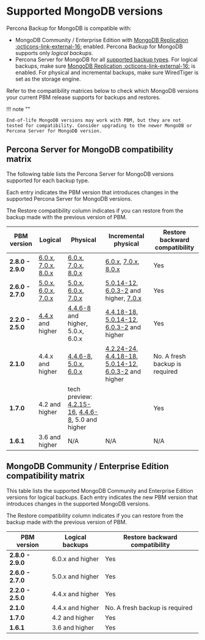 # Supported MongoDB versions

Percona Backup for MongoDB is compatible with:

* MongoDB Community / Enterprise Edition with [MongoDB Replication :octicons-link-external-16:](https://docs.mongodb.com/manual/replication/) enabled. Percona Backup for MongoDB supports only *logical backups*.
* Percona Server for MongoDB for all [supported backup types](../features/backup-types.md). For logical backups, make sure [MongoDB Replication :octicons-link-external-16:](https://docs.mongodb.com/manual/replication/) is enabled. For physical and incremental backups, make sure WiredTiger is set as the storage engine.

Refer to the compatibility matrices below to check which MongoDB versions your current PBM release supports for backups and restores. 

!!! note ""

    End-of-life MongoDB versions may work with PBM, but they are not tested for compatibility. Consider upgrading to the newer MongoDB or Percona Server for MongoDB version. 

## Percona Server for MongoDB compatibility matrix

The following table lists the Percona Server for MongoDB versions supported for each backup type.

Each entry indicates the PBM version that introduces changes in the supported Percona Server for MongoDB versions.

The Restore compatibility column indicates if you can restore from the backup made with the previous version of PBM.

| PBM version | Logical | Physical |Incremental physical | Restore backward compatibility|
| ----------- |---------|----------|---------------------|---------------------|
| **2.8.0 - 2.9.0**  | [6.0.x], [7.0.x], [8.0.x] | [6.0.x], [7.0.x], [8.0.x] | [6.0.x], [7.0.x], [8.0.x] | Yes |
| **2.6.0 - 2.7.0** | [5.0.x], [6.0.x], [7.0.x] | [5.0.x], [6.0.x], [7.0.x] | [5.0.14-12], [6.0.3-2] and higher, [7.0.x] | Yes |
| **2.2.0 - 2.5.0** | [4.4.x] and higher| [4.4.6-8] and higher, 5.0.x, 6.0.x| [4.4.18-18], [5.0.14-12], [6.0.3-2] and higher| Yes |
| **2.1.0** | 4.4.x and higher | [4.4.6-8], [5.0.x], [6.0.x]| [4.2.24-24], [4.4.18-18], [5.0.14-12], [6.0.3-2] and higher| No. A fresh backup is required|
| **1.7.0** | 4.2 and higher| tech preview: [4.2.15-16], [4.4.6-8], 5.0 and higher| | Yes
| **1.6.1** | 3.6 and higher | N/A |N/A |N/A |Yes


## MongoDB Community / Enterprise Edition compatibility matrix

This table lists the supported MongoDB Community and Enterprise Edition versions for logical backups. Each entry indicates the new PBM version that introduces changes in the supported MongoDB versions. 

The Restore compatibility column indicates if you can restore from the backup made with the previous version of PBM.

| PBM version | Logical backups | Restore backward compatibility|
| ----------- |-----------------| ----------------------------- |
| **2.8.0 - 2.9.0**  | 6.0.x and higher | Yes |
| **2.6.0 - 2.7.0** | 5.0.x and higher | Yes |
| **2.2.0 - 2.5.0** | 4.4.x and higher | Yes |
| **2.1.0** | 4.4.x and higher| No. A fresh backup is required|
| **1.7.0** | 4.2 and higher| Yes
| **1.6.1** | 3.6 and higher|Yes



[8.0.x]: https://docs.percona.com/percona-server-for-mongodb/8.0/
[7.0.x]: https://docs.percona.com/percona-server-for-mongodb/7.0/
[6.0.x]: https://docs.percona.com/percona-server-for-mongodb/6.0/
[6.0.3-2]: https://docs.percona.com/percona-server-for-mongodb/6.0/release_notes/6.0.3-2.html
[5.0.x]: https://docs.percona.com/percona-server-for-mongodb/5.0/
[5.0.14-12]: https://docs.percona.com/percona-server-for-mongodb/5.0/release_notes/5.0.14-12.html
[4.4.x]: https://docs.percona.com/percona-server-for-mongodb/4.4/
[4.4.18-18]: https://docs.percona.com/percona-server-for-mongodb/4.4/release_notes/4.4.18-18.html
[4.4.6-8]: https://docs.percona.com/percona-server-for-mongodb/4.4/release_notes/4.4.6-8.html
[4.2.24-24]: https://docs.percona.com/percona-server-for-mongodb/4.2/release_notes/4.2.24-24.html
[4.2.15-16]: https://docs.percona.com/percona-server-for-mongodb/4.2/release_notes/4.2.15-16.html
